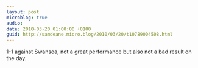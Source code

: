 ```yaml
---
layout: post
microblog: true
audio: 
date: 2010-03-20 01:00:00 +0100
guid: http://samdeane.micro.blog/2010/03/20/t10789004508.html
---
```

1-1 against Swansea, not a great performance but also not a bad result on the day.
